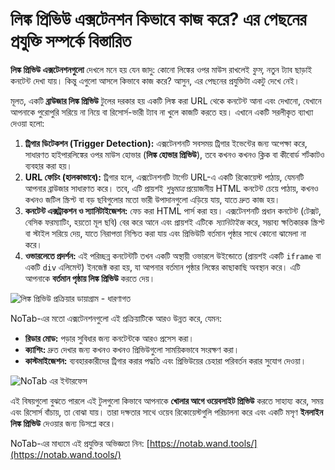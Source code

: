 # লিঙ্ক প্রিভিউ এক্সটেনশন কিভাবে কাজ করে? এর পেছনের প্রযুক্তি সম্পর্কে বিস্তারিত

**লিঙ্ক প্রিভিউ এক্সটেনশনগুলো** দেখলে মনে হয় যেন জাদু: কোনো লিঙ্কের ওপর মাউস রাখলেই *ফুস*, নতুন ট্যাব ছাড়াই কনটেন্ট দেখা যায়। কিন্তু এগুলো আসলে কিভাবে কাজ করে? আসুন, এর পেছনের প্রযুক্তিটা একটু দেখে নেই।

মূলত, একটি **ব্রাউজার লিঙ্ক প্রিভিউ** টুলের দরকার হয় একটি লিঙ্ক করা URL থেকে কনটেন্ট আনা এবং দেখানো, যেখানে আপনাকে পুরোপুরি সরিয়ে না নিয়ে বা রিসোর্স-ভারী ট্যাব না খুলে কাজটি করতে হয়। এখানে একটি সরলীকৃত ব্যাখ্যা দেওয়া হলো:

1.  **ট্রিগার ডিটেকশন (Trigger Detection):** এক্সটেনশনটি সবসময় ট্রিগার ইভেন্টের জন্য অপেক্ষা করে, সাধারণত হাইপারলিঙ্কের ওপর মাউস হোভার (**লিঙ্ক হোভার প্রিভিউ**), তবে কখনও কখনও ক্লিক বা কীবোর্ড শর্টকাটও ব্যবহার করা হয়।
2.  **URL ফেচিং (হালকাভাবে):** ট্রিগার হলে, এক্সটেনশনটি টার্গেট URL-এ একটি রিকোয়েস্ট পাঠায়, যেমনটি আপনার ব্রাউজার সাধারণত করে। তবে, এটি প্রায়শই *শুধুমাত্র* প্রয়োজনীয় HTML কনটেন্ট চেয়ে পাঠায়, কখনও কখনও জটিল স্ক্রিপ্ট বা বড় ছবিগুলোর মতো ভারী উপাদানগুলো এড়িয়ে যায়, যাতে দ্রুত কাজ হয়।
3.  **কনটেন্ট এক্সট্রাকশন ও স্যানিটাইজেশন:** ফেচ করা HTML পার্স করা হয়। এক্সটেনশনটি প্রধান কনটেন্ট (টেক্সট, বেসিক ফরম্যাটিং, হয়তো মূল ছবি) বের করে আনে এবং প্রায়শই এটিকে *স্যানিটাইজ* করে, সম্ভাব্য ক্ষতিকারক স্ক্রিপ্ট বা স্টাইল সরিয়ে দেয়, যাতে নিরাপত্তা নিশ্চিত করা যায় এবং প্রিভিউটি বর্তমান পৃষ্ঠার সাথে কোনো ঝামেলা না করে।
4.  **ওভারলেতে প্রদর্শন:** এই পরিচ্ছন্ন কনটেন্টটি তখন একটি অস্থায়ী ওভারলে উইন্ডোতে (প্রায়শই একটি `iframe` বা একটি `div` এলিমেন্ট) ইনজেক্ট করা হয়, যা আপনার বর্তমান পৃষ্ঠার লিঙ্কের কাছাকাছি অবস্থান করে। এটি আপনাকে **বর্তমান পৃষ্ঠায় লিঙ্ক প্রিভিউ** করতে দেয়।

![লিঙ্ক প্রিভিউ প্রক্রিয়ার ডায়াগ্রাম - ধারণাগত](images/notab1.png) <!-- Conceptual image -->

NoTab-এর মতো এক্সটেনশনগুলো এই প্রক্রিয়াটিকে আরও উন্নত করে, যেমন:
*   **রিডার মোড:** পড়ার সুবিধার জন্য কনটেন্টকে আরও প্রসেস করা।
*   **ক্যাশিং:** দ্রুত দেখার জন্য কখনও কখনও প্রিভিউগুলো সাময়িকভাবে সংরক্ষণ করা।
*   **কাস্টমাইজেশন:** ব্যবহারকারীদের ট্রিগার করার পদ্ধতি এবং প্রিভিউয়ের চেহারা পরিবর্তন করার সুযোগ দেওয়া।

![NoTab এর ইন্টারফেস](images/notab2.png)

এই বিষয়গুলো বুঝতে পারলে এই টুলগুলো কিভাবে আপনাকে **খোলার আগে ওয়েবসাইট প্রিভিউ** করতে সাহায্য করে, সময় এবং রিসোর্স বাঁচায়, তা বোঝা যায়। তারা দক্ষতার সাথে ওয়েব রিকোয়েস্টগুলি পরিচালনা করে এবং একটি মসৃণ **ইনলাইন লিঙ্ক প্রিভিউ** দেওয়ার জন্য ডিসপ্লে করে।

NoTab-এর মাধ্যমে এই প্রযুক্তির অভিজ্ঞতা নিন: [https://notab.wand.tools/](https://notab.wand.tools/)